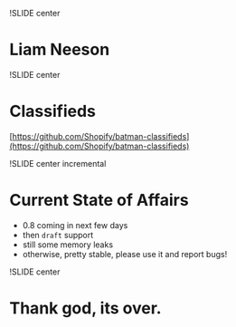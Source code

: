 !SLIDE center

# Liam Neeson

!SLIDE center

# Classifieds

[https://github.com/Shopify/batman-classifieds](https://github.com/Shopify/batman-classifieds)

!SLIDE center incremental
# Current State of Affairs

 - 0.8 coming in next few days
 - then `draft` support
 - still some memory leaks
 - otherwise, pretty stable, please use it and report bugs!

!SLIDE center

# Thank god, its over.
